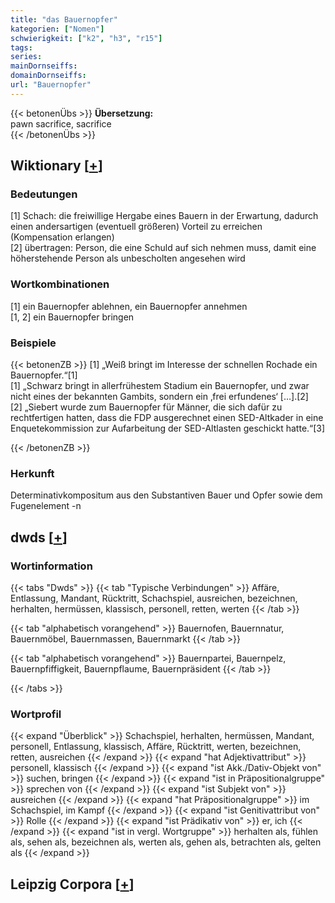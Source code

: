 ```yaml
---
title: "das Bauernopfer"
kategorien: ["Nomen"]
schwierigkeit: ["k2", "h3", "r15"]
tags:
series:
mainDornseiffs:
domainDornseiffs:
url: "Bauernopfer"
---
```


{{< betonenÜbs >}}
**Übersetzung:**  
pawn sacrifice, sacrifice  
{{< /betonenÜbs >}}

## Wiktionary [[+](https://de.wiktionary.org/wiki/Bauernopfer)]

### Bedeutungen
[1] Schach: die freiwillige Hergabe eines Bauern in der Erwartung, dadurch einen andersartigen (eventuell größeren) Vorteil zu erreichen (Kompensation erlangen)  
[2] übertragen: Person, die eine Schuld auf sich nehmen muss, damit eine höherstehende Person als unbescholten angesehen wird  

### Wortkombinationen
[1] ein Bauernopfer ablehnen, ein Bauernopfer annehmen  
[1, 2] ein Bauernopfer bringen  

### Beispiele
{{< betonenZB >}}
[1] „Weiß bringt im Interesse der schnellen Rochade ein Bauernopfer.“[1]  
[1] „Schwarz bringt in allerfrühestem Stadium ein Bauernopfer, und zwar nicht eines der bekannten Gambits, sondern ein ‚frei erfundenes‘ […].[2]  
[2] „Siebert wurde zum Bauernopfer für Männer, die sich dafür zu rechtfertigen hatten, dass die FDP ausgerechnet einen SED-Altkader in eine Enquetekommission zur Aufarbeitung der SED-Altlasten geschickt hatte.“[3]  

{{< /betonenZB >}}
### Herkunft
Determinativkompositum aus den Substantiven Bauer und Opfer  sowie dem Fugenelement -n  



## dwds [[+](https://www.dwds.de/wb/Bauernopfer)]

### Wortinformation
{{< tabs "Dwds" >}}
{{< tab "Typische Verbindungen" >}}
Affäre, Entlassung, Mandant, Rücktritt, Schachspiel, ausreichen, bezeichnen, herhalten, hermüssen, klassisch, personell, retten, werten
{{< /tab >}}

{{< tab "alphabetisch vorangehend" >}}
Bauernofen, Bauernnatur, Bauernmöbel, Bauernmassen, Bauernmarkt
{{< /tab >}}

{{< tab "alphabetisch vorangehend" >}}
Bauernpartei, Bauernpelz, Bauernpfiffigkeit, Bauernpflaume, Bauernpräsident
{{< /tab >}}

{{< /tabs >}}

### Wortprofil
{{< expand "Überblick" >}} Schachspiel, herhalten, hermüssen, Mandant, personell, Entlassung, klassisch, Affäre, Rücktritt, werten, bezeichnen, retten, ausreichen {{< /expand >}}
{{< expand "hat Adjektivattribut" >}} personell, klassisch {{< /expand >}}
{{< expand "ist Akk./Dativ-Objekt von" >}} suchen, bringen {{< /expand >}}
{{< expand "ist in Präpositionalgruppe" >}} sprechen von {{< /expand >}}
{{< expand "ist Subjekt von" >}} ausreichen {{< /expand >}}
{{< expand "hat Präpositionalgruppe" >}} im Schachspiel, im Kampf {{< /expand >}}
{{< expand "ist Genitivattribut von" >}} Rolle {{< /expand >}}
{{< expand "ist Prädikativ von" >}} er, ich {{< /expand >}}
{{< expand "ist in vergl. Wortgruppe" >}} herhalten als, fühlen als, sehen als, bezeichnen als, werten als, gehen als, betrachten als, gelten als {{< /expand >}}

## Leipzig Corpora [[+](https://corpora.uni-leipzig.de/en/res?word=Bauernopfer&corpusId=deu_newscrawl-public_2018)]

